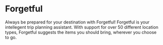 # Forgetful
Always be prepared for your destination with Forgetful! Forgetful is your intellegent trip planning assistant. With support for over 50 different location types, Forgetful suggests the items you should bring, wherever you choose to go.
